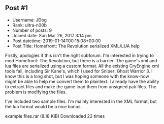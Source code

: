## Post #1
- Username: JDog
- Rank: ultra-n00b
- Number of posts: 9
- Joined date: Sun Mar 26, 2017 3:14 pm
- Post datetime: 2019-01-14T00:15:08+00:00
- Post Title: Homefront: The Revolution serialized XML/LUA help

Firstly, apologies if this isn't the right subforum. I'm interested in trying to mod Homefront: The Revolution, but there is a barrier. The game's xml and lua files are serialized using a custom format. All the existing CryEngine xml tools fail, including Sir Kane's, which I used for Sniper: Ghost Warrior 3. I know this is a long shot, but I was hoping someone with the know-how might be able to help me convert them to plaintext. I already have the ability to extract files and make the game load them from unsigned pak files. The problem is modifying the files.

I've included two sample files. I'm mainly interested in the XML format, but the lua format would be a nice bonus.


 example files.rar
(8.18 KiB) Downloaded 23 times
